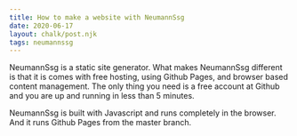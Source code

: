 ```yaml
---
title: How to make a website with NeumannSsg
date: 2020-06-17
layout: chalk/post.njk
tags: neumannssg
---
```


NeumannSsg is a static site generator. What makes NeumannSsg different is that it is comes with free hosting, using Github Pages, and browser based content management. The only thing you need is a free account at Github and you are up and running in less than 5 minutes.
<!-- more -->
NeumannSsg is built with Javascript and runs completely in the browser.
And it runs Github Pages from the master branch.